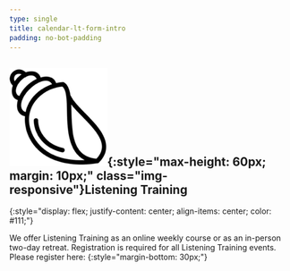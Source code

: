 ```yaml
---
type: single
title: calendar-lt-form-intro
padding: no-bot-padding
---
```


## ![](/assets/images/listening-training/listening-training-icon.png){:style="max-height: 60px; margin: 10px;" class="img-responsive"}Listening&nbsp;Training
{:style="display: flex; justify-content: center; align-items: center; color: #111;"}

We offer Listening Training as an online weekly course or as an in-person two-day retreat. Registration is required for all Listening Training events. Please register here:
{:style="margin-bottom: 30px;"}
